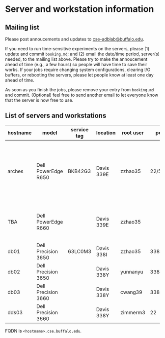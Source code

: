 Server and workstation information
====================================

## Mailing list

Please post annoucements and updates to
[cse-adblab@buffalo.edu](mailto:cse-adblab@buffalo.edu).

If you need to run time-sensitive experiments on the servers, please (1) update
and commit `booking.md`; and (2) email the date/time period, server(s) needed,
to the mailing list above. Please try to make the annoucement ahead of time
(e.g., a few hours) so people will have time to save their works. If your jobs
require changing system configurations, clearing I/O buffers, or rebooting the
servers, please let people know at least one day ahead of time.

As soon as you finish the jobs, please remove your entry from `booking.md` and
commit. (Optional) feel free to send another email to let everyone know that
the server is now free to use.

## List of servers and workstations

| hostname | model | service tag |  location | root user | port | config |
| ------------- | ------- | -------- | -------- | ------- | ----- | ------ |
| arches | Dell PowerEdge R650 | BKB42G3 | Davis 339E | zzhao35 | 22/5522 | - Ubuntu 22.04 LTS <br>- 6330(2GHz,28C/56T) x2<br>- DDR4-3200 32GBx16<br>- P5800X 400GB, `/mnt/ssd1`<br>- Samsung 870EVO 2TB x3 `/mnt/ssd{2-4}`|
| TBA | Dell PowerEdge R660 | | Davis 339E | zzhao35 |  | - Ubuntu ?? <br>- 8562Y+(2.8GHz,32C/64T)<br>- DDR5-5600 32GBx16<br>- TBD|
| db01 | Dell Precision 3650 | 63LC0M3 | Davis 338I | zzhao35 | 3389 | |
| db02 | Dell Precision 3650 |  | Davis 338Y | yunnanyu | 3389 | |
| db03 | Dell Precision 3660 |  | Davis 338Y | cwang39 | 3389 | |
| dds03 | Dell Precision 3660 | | Davis 338Y | zimmerm3 | 22 | |

FQDN is `<hostname>.cse.buffalo.edu`.

